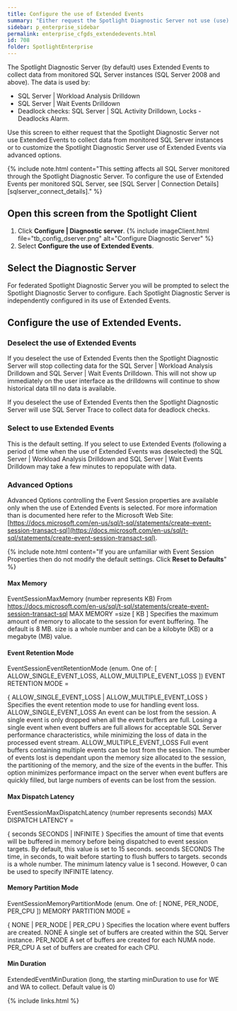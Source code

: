 ```yaml
---
title: Configure the use of Extended Events
summary: "Either request the Spotlight Diagnostic Server not use (use) Extended Events to collect data from monitored SQL Server instances (SQL Server 2008 and above) or customize the Spotlight Diagnostic Server use of Extended Events via advanced options."
sidebar: p_enterprise_sidebar
permalink: enterprise_cfgds_extendedevents.html
id: 708
folder: SpotlightEnterprise
---
```



The Spotlight Diagnostic Server (by default) uses Extended Events to collect data from monitored SQL Server instances (SQL Server 2008 and above). The data is used by:

* SQL Server \| Workload Analysis Drilldown
* SQL Server \| Wait Events Drilldown
* Deadlock checks: SQL Server \| SQL Activity Drilldown, Locks - Deadlocks Alarm.

Use this screen to either request that the Spotlight Diagnostic Server not use Extended Events to collect data from monitored SQL Server instances or to customize the Spotlight Diagnostic Server use of Extended Events via advanced options.

{% include note.html content="This setting affects all SQL Server monitored through the Spotlight Diagnostic Server. To configure the use of Extended Events per monitored SQL Server, see [SQL Server \| Connection Details][sqlserver_connect_details]." %}

## Open this screen from the Spotlight Client

1. Click **Configure \| Diagnostic server**.
   {% include imageClient.html file="tb_config_dserver.png" alt="Configure Diagnostic Server" %}
2. Select **Configure the use of Extended Events**.

## Select the Diagnostic Server

For federated Spotlight Diagnostic Server you will be prompted to select the Spotlight Diagnostic Server to configure. Each Spotlight Diagnostic Server is independently configured in its use of Extended Events.

## Configure the use of Extended Events.

### Deselect the use of Extended Events

If you deselect the use of Extended Events then the Spotlight Diagnostic Server will stop collecting data for the SQL Server \| Workload Analysis Drilldown and SQL Server \| Wait Events Drilldown. This will not show up immediately on the user interface as the drilldowns will continue to show historical data till no data is available.

If you deselect the use of Extended Events then the Spotlight Diagnostic Server will use SQL Server Trace to collect data for deadlock checks.

### Select to use Extended Events

This is the default setting. If you select to use Extended Events (following a period of time when the use of Extended Events was deselected) the SQL Server \| Workload Analysis Drilldown and SQL Server \| Wait Events Drilldown may take a few minutes to repopulate with data.

### Advanced Options
Advanced Options controlling the Event Session properties are available only when the use of Extended Events is selected. For more information than is documented here refer to the Microsoft Web Site: [https://docs.microsoft.com/en-us/sql/t-sql/statements/create-event-session-transact-sql](https://docs.microsoft.com/en-us/sql/t-sql/statements/create-event-session-transact-sql).

{% include note.html content="If you are unfamiliar with Event Session Properties then do not modify the default settings. Click **Reset to Defaults**" %}

#### Max Memory
EventSessionMaxMemory (number represents KB)
From https://docs.microsoft.com/en-us/sql/t-sql/statements/create-event-session-transact-sql
MAX MEMORY =size [ KB ]
Specifies the maximum amount of memory to allocate to the session for event buffering. The default is 8 MB. size is a whole number and can be a kilobyte (KB) or a megabyte (MB) value.

#### Event Retention Mode
EventSessionEventRetentionMode (enum. One of: [ ALLOW_SINGLE_EVENT_LOSS, ALLOW_MULTIPLE_EVENT_LOSS ])
EVENT RETENTION MODE =

{ ALLOW_SINGLE_EVENT_LOSS | ALLOW_MULTIPLE_EVENT_LOSS }
Specifies the event retention mode to use for handling event loss.
ALLOW_SINGLE_EVENT_LOSS
An event can be lost from the session. A single event is only dropped when all the event buffers are full. Losing a single event when event buffers are full allows for acceptable SQL Server performance characteristics, while minimizing the loss of data in the processed event stream.
ALLOW_MULTIPLE_EVENT_LOSS
Full event buffers containing multiple events can be lost from the session. The number of events lost is dependant upon the memory size allocated to the session, the partitioning of the memory, and the size of the events in the buffer. This option minimizes performance impact on the server when event buffers are quickly filled, but large numbers of events can be lost from the session.

#### Max Dispatch Latency
EventSessionMaxDispatchLatency (number represents seconds)
MAX DISPATCH LATENCY =

{ seconds SECONDS | INFINITE }
Specifies the amount of time that events will be buffered in memory before being dispatched to event session targets. By default, this value is set to 15 seconds.
seconds SECONDS
The time, in seconds, to wait before starting to flush buffers to targets. seconds is a whole number. The minimum latency value is 1 second. However, 0 can be used to specify INFINITE latency.

#### Memory Partition Mode
EventSessionMemoryPartitionMode (enum. One of: [ NONE, PER_NODE, PER_CPU ])
MEMORY PARTITION MODE =

{ NONE | PER_NODE | PER_CPU }
Specifies the location where event buffers are created.
NONE
A single set of buffers are created within the SQL Server instance.
PER_NODE
A set of buffers are created for each NUMA node.
PER_CPU
A set of buffers are created for each CPU.

#### Min Duration
ExtendedEventMinDuration (long, the starting minDuration to use for WE and WA to collect. Default value is 0)

{% include links.html %}
